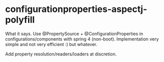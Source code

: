 # configurationproperties-aspectj-polyfill

What it says. Use @PropertySource + @ConfigurationProperties in configurations/components with spring 4 (non-boot). Implementation very simple and not very efficient :) but whatever. 

Add property resolution/readers/loaders at discretion. 
